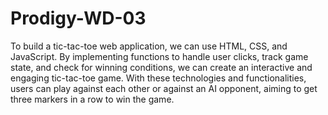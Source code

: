 # Prodigy-WD-03
To build a tic-tac-toe web application, we can use HTML, CSS, and JavaScript. By implementing functions to handle user clicks, track game state, and check for winning conditions, we can create an interactive and engaging tic-tac-toe game. With these technologies and functionalities, users can play against each other or against an AI opponent, aiming to get three markers in a row to win the game.
